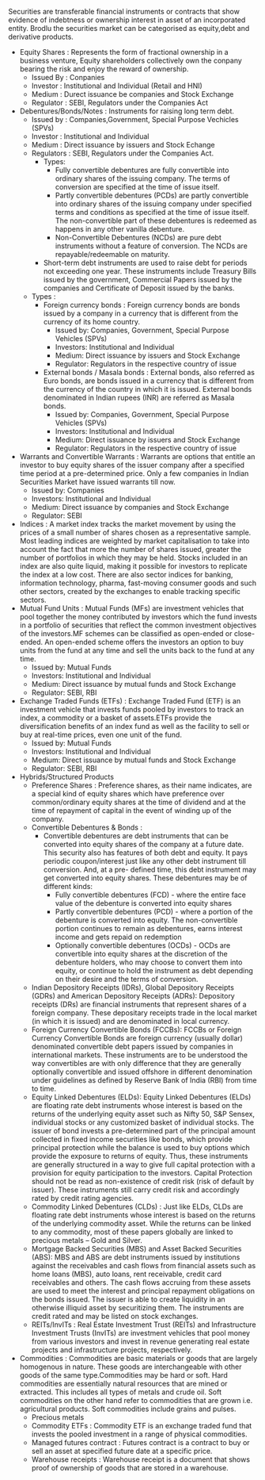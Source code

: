 Securities are transferable financial instruments or contracts that show evidence of indebtness or ownership interest in asset of an incorporated entity.
Brodlu the securities market can be categorised as equity,debt and derivative products.

* Equity Shares : Represents the form of fractional ownership in a business venture, Equity shareholders collectively own the conpany bearing the risk and enjoy the reward of ownership.
	* Issued By : Conpanies
	* Investor : Institutional and Individual (Retail and HNI)
	* Medium : Durect issuance be companies and Stock Exchange
	* Regulator : SEBI, Regulators under the Companies Act
* Debentures/Bonds/Notes : Instruments for raising long term debt.
	* Issued by : Companies,Government, Special Purpose Vechicles (SPVs)
	* Investor : Institutional and Individual
	* Medium : Direct issuance by issuers and Stock Echange
	* Regulators : SEBI, Regulators under the Companies Act.
		* Types:
			* Fully convertible debentures are fully convertible into ordinary shares of the issuing company. The terms of conversion are specified at the time of issue itself.
			* Partly convertible debentures (PCDs) are partly convertible into ordinary shares of the issuing company under specified terms and conditions as specified at the time of issue itself. The non-convertible part of these debentures is redeemed as happens in any other vanilla debenture.
			* Non-Convertible Debentures (NCDs) are pure debt instruments without a feature of conversion. The NCDs are repayable/redeemable on maturity.
		* Short-term debt instruments are used to raise debt for periods not exceeding one year. These instruments include Treasury Bills issued by the government, Commercial Papers issued by the companies and Certificate of Deposit issued by the banks.
	* Types :
		* Foreign currency bonds : Foreign currency bonds are bonds issued by a company in a currency that is different from the currency of its home country.
			* Issued by: Companies, Government, Special Purpose Vehicles (SPVs)
			* Investors: Institutional and Individual
			* Medium: Direct issuance by issuers and Stock Exchange
			* Regulator: Regulators in the respective country of issue
		* External bonds / Masala bonds : External bonds, also referred as Euro bonds, are bonds issued in a currency that is different from the currency of the country in which it is issued. External bonds denominated in Indian rupees (INR) are referred as Masala bonds.
			* Issued by: Companies, Government, Special Purpose Vehicles (SPVs)
			* Investors: Institutional and Individual
			* Medium: Direct issuance by issuers and Stock Exchange
			* Regulator: Regulators in the respective country of issue
* Warrants and Convertible Warrants : Warrants are options that entitle an investor to buy equity shares of the issuer company after a specified time period at a pre-determined price. Only a few companies in Indian Securities Market have issued warrants till now.
	* Issued by: Companies
	* Investors: Institutional and Individual
	* Medium: Direct issuance by companies and Stock Exchange
	* Regulator: SEBI
* Indices : A market index tracks the market movement by using the prices of a small number of shares chosen as a representative sample. Most leading indices are weighted by market capitalisation to take into account the fact that more the number of shares issued, greater the number of portfolios in which they may be held. Stocks included in an index are also quite liquid, making it possible for investors to replicate the index at a low cost. There are also sector indices for banking, information technology, pharma, fast-moving consumer goods and such other sectors, created by the exchanges to enable tracking specific sectors.
* Mutual Fund Units : Mutual Funds (MFs) are investment vehicles that pool together the money contributed by investors which the fund invests in a portfolio of securities that reflect the common investment objectives of the investors.MF schemes can be classified as open-ended or close-ended. An open-ended scheme offers the investors an option to buy units from the fund at any time and sell the units back to the fund at any time.
	* Issued by: Mutual Funds
	* Investors: Institutional and Individual
	* Medium: Direct issuance by mutual funds and Stock Exchange
	* Regulator: SEBI, RBI
*  Exchange Traded Funds (ETFs) : Exchange Traded Fund (ETF) is an investment vehicle that invests funds pooled by investors to track an index, a commodity or a basket of assets.ETFs provide the diversification benefits of an index fund as well as the facility to sell or buy at real-time prices, even one unit of the fund.
	* Issued by: Mutual Funds
	* Investors: Institutional and Individual
	* Medium: Direct issuance by mutual funds and Stock Exchange
	* Regulator: SEBI, RBI
* Hybrids/Structured Products
	* Preference Shares : Preference shares, as their name indicates, are a special kind of equity shares which have preference over common/ordinary equity shares at the time of dividend and at the time of repayment of capital in the event of winding up of the company.
	* Convertible Debentures & Bonds : 
		* Convertible debentures are debt instruments that can be converted into equity shares of the company at a future date. This security also has features of both debt and equity. It pays periodic coupon/interest just like any other debt instrument till conversion. And, at a pre- defined time, this debt instrument may get converted into equity shares. These debentures may be of different kinds:
			* Fully convertible debentures (FCD) - where the entire face value of the debenture is converted into equity shares
			* Partly convertible debentures (PCD) - where a portion of the debenture is converted into equity. The non-convertible portion continues to remain as debentures, earns interest income and gets repaid on redemption
			* Optionally convertible debentures (OCDs) - OCDs are convertible into equity shares at the discretion of the debenture holders, who may choose to convert them into equity, or continue to hold the instrument as debt depending on their desire and the terms of conversion.
	* Indian Depository Receipts (IDRs), Global Depository Receipts (GDRs) and American Depository Receipts (ADRs): Depository receipts (DRs) are financial instruments that represent shares of a foreign company. These depositary receipts trade in the local market (in which it is issued) and are denominated in local currency.
	* Foreign Currency Convertible Bonds (FCCBs): FCCBs or Foreign Currency Convertible Bonds are foreign currency (usually dollar) denominated convertible debt papers issued by companies in international markets. These instruments are to be understood the way convertibles are with only difference that they are generally optionally convertible and issued offshore in different denomination under guidelines as defined by Reserve Bank of India (RBI) from time to time.
	* Equity Linked Debentures (ELDs):  Equity Linked Debentures (ELDs) are floating rate debt instruments whose interest is based on the returns of the underlying equity asset such as Nifty 50, S&P Sensex, individual stocks or any customized basket of individual stocks. The issuer of bond invests a pre-determined part of the principal amount collected in fixed income securities like bonds, which provide principal protection while the balance is used to buy options which provide the exposure to returns of equity. Thus, these instruments are generally structured in a way to give full capital protection with a provision for equity participation to the investors. Capital Protection should not be read as non-existence of credit risk (risk of default by issuer). These instruments still carry credit risk and accordingly rated by credit rating agencies.
	* Commodity Linked Debentures (CLDs) : Just like ELDs, CLDs are floating rate debt instruments whose interest is based on the returns of the underlying commodity asset. While the returns can be linked to any commodity, most of these papers globally are linked to precious metals – Gold and Silver.
	* Mortgage Backed Securities (MBS) and Asset Backed Securities (ABS): MBS and ABS are debt instruments issued by institutions against the receivables and cash flows from financial assets such as home loans (MBS), auto loans, rent receivable, credit card receivables and others. The cash flows accruing from these assets are used to meet the interest and principal repayment obligations on the bonds issued. The issuer is able to create liquidity in an otherwise illiquid asset by securitizing them. The instruments are credit rated and may be listed on stock exchanges.
	* REITs/InvITs : Real Estate Investment Trust (REITs) and Infrastructure Investment Trusts (InvITs) are investment vehicles that pool money from various investors and invest in revenue generating real estate projects and infrastructure projects, respectively.
* Commodities : Commodities are basic materials or goods that are largely homogenous in nature. These goods are interchangeable with other goods of the same type.Commodities may be hard or soft. Hard commodities are essentially natural resources that are mined or extracted. This includes all types of metals and crude oil. Soft commodities on the other hand refer to commodities that are grown i.e. agricultural products. Soft commodities include grains and pulses.
	* Precious metals
	* Commodity ETFs : Commodity ETF is an exchange traded fund that invests the pooled investment in a range of physical commodities.
	* Managed futures contract : Futures contract is a contract to buy or sell an asset at specified future date at a specific price.
	* Warehouse receipts : Warehouse receipt is a document that shows proof of ownership of goods that are stored in a warehouse.


